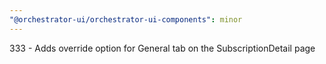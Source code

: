 ```yaml
---
"@orchestrator-ui/orchestrator-ui-components": minor
---
```


333 - Adds override option for General tab on the SubscriptionDetail page
